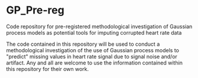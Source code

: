 # GP_Pre-reg
Code repository for pre-registered methodological investigation of Gaussian process models as potential tools for imputing corrupted heart rate data

The code contained in this repository will be used to conduct a methodological investigation of the use of Gaussian process models to "predict" missing values in heart rate signal due to signal noise and/or artifact. Any and all are welcome to use the information contained within this repository for their own work.
